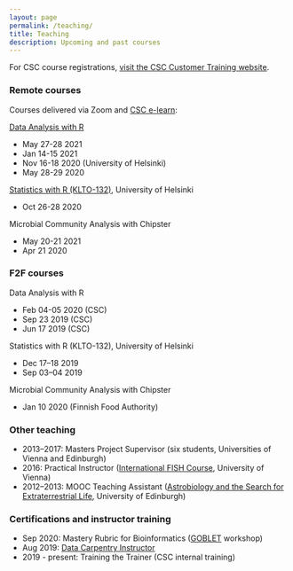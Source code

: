 ```yaml
---
layout: page
permalink: /teaching/
title: Teaching
description: Upcoming and past courses
---
```


For CSC course registrations, [visit the CSC Customer Training website](https://www.csc.fi/en/training).

### Remote courses

Courses delivered via Zoom and [CSC e-learn](e-learn.csc.fi/):

[Data Analysis with R](https://github.com/csc-training/da-with-r-remote)

- May 27-28 2021
- Jan 14-15 2021
- Nov 16-18 2020 (University of Helsinki)
- May 28-29 2020

[Statistics with R (KLTO-132)](https://courses.helsinki.fi/en/klto-132), University of Helsinki

- Oct 26-28 2020

Microbial Community Analysis with Chipster

- May 20-21 2021
- Apr 21 2020

### F2F courses

Data Analysis with R

- Feb 04-05 2020 (CSC)
- Sep 23 2019 (CSC)
- Jun 17 2019 (CSC)

Statistics with R (KLTO-132), University of Helsinki

- Dec 17–18 2019
- Sep 03–04 2019

Microbial Community Analysis with Chipster

- Jan 10 2020 (Finnish Food Authority)

### Other teaching

- 2013–2017: Masters Project Supervisor (six students, Universities of Vienna and Edinburgh)
- 2016: Practical Instructor ([International FISH Course](http://www.microbial-ecology.net/international-fish-course), University of Vienna) 
- 2012–2013: MOOC Teaching Assistant ([Astrobiology and the Search for Extraterrestrial Life](https://www.coursera.org/learn/astrobiology), University of Edinburgh)

### Certifications and instructor training

- Sep 2020: Mastery Rubric for Bioinformatics ([GOBLET](https://mygoblet.org/) workshop)
- Aug 2019: [Data Carpentry Instructor](https://carpentries.org/)
- 2019 - present: Training the Trainer (CSC internal training)


